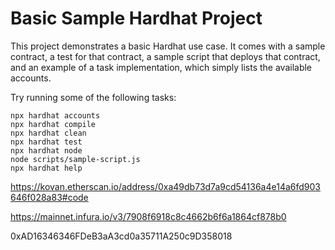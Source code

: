 # Basic Sample Hardhat Project

This project demonstrates a basic Hardhat use case. It comes with a sample contract, a test for that contract, a sample script that deploys that contract, and an example of a task implementation, which simply lists the available accounts.

Try running some of the following tasks:

```shell
npx hardhat accounts
npx hardhat compile
npx hardhat clean
npx hardhat test
npx hardhat node
node scripts/sample-script.js
npx hardhat help
```

https://kovan.etherscan.io/address/0xa49db73d7a9cd54136a4e14a6fd903646f028a83#code

https://mainnet.infura.io/v3/7908f6918c8c4662b6f6a1864cf878b0


0xAD16346346FDeB3aA3cd0a35711A250c9D358018
